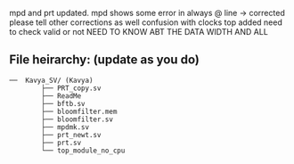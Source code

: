 mpd and prt updated.
mpd shows some error in always @ line -> corrected
please tell other corrections as well
confusion with clocks 
top added 
need to check valid or not 
NEED TO KNOW ABT THE DATA WIDTH AND ALL


## File heirarchy: (update as you do)
```
──  Kavya_SV/ (Kavya)
        ├── PRT_copy.sv
        ├── ReadMe
        ├── bftb.sv
        ├── bloomfilter.mem
        ├── bloomfilter.sv
        ├── mpdmk.sv
        ├── prt_newt.sv
        ├── prt.sv
        └── top_module_no_cpu
```
